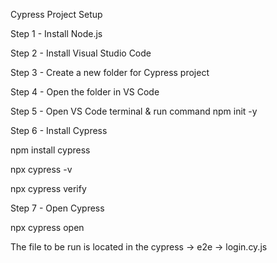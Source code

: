Cypress Project Setup


Step 1 - Install Node.js

Step 2 - Install Visual Studio Code

Step 3 - Create a new folder for Cypress project

Step 4 - Open the folder in VS Code

Step 5 - Open VS Code terminal & run command npm init -y

Step 6 - Install Cypress

npm install cypress

npx cypress -v

npx cypress verify

Step 7 - Open Cypress

npx cypress open

The file to be run is located in the cypress → e2e → login.cy.js

